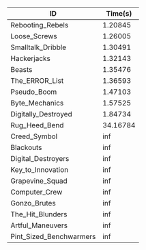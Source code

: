 |ID|Time(s)|
|-|-|
|Rebooting_Rebels|1.20845|
|Loose_Screws|1.26005|
|Smalltalk_Dribble|1.30491|
|Hackerjacks|1.32143|
|Beasts|1.35476|
|The_ERROR_List|1.36593|
|Pseudo_Boom|1.47103|
|Byte_Mechanics|1.57525|
|Digitally_Destroyed|1.84734|
|Rug_Heed_Bend|34.16784|
|Creed_Symbol|inf|
|Blackouts|inf|
|Digital_Destroyers|inf|
|Key_to_Innovation|inf|
|Grapevine_Squad|inf|
|Computer_Crew|inf|
|Gonzo_Brutes|inf|
|The_Hit_Blunders|inf|
|Artful_Maneuvers|inf|
|Pint_Sized_Benchwarmers|inf|
